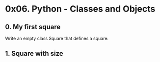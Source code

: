 # 0x06. Python - Classes and Objects
## 0. My first square
Write an empty class Square that defines a square:
## 1. Square with size
